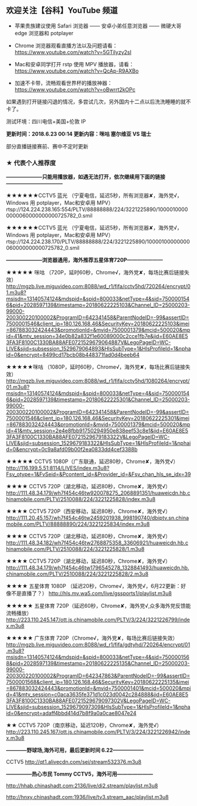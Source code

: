 ## 欢迎关注【谷科】YouTube 频道

* 苹果贵族建议使用 Safari 浏览器 —— 安卓小弟任意浏览器 —— 微硬大哥 edge 浏览器和 potplayer

* Chrome 浏览器观看直播方法以及问题请看：https://www.youtube.com/watch?v=5GTilyzy2sI

* Mac和安卓同学打开 rstp 使用 MPV 播放器，请看：https://www.youtube.com/watch?v=QcAp-R9AXBo

* 加速不卡带，流畅观看世界杯的播放神器：https://www.youtube.com/watch?v=oBwrrt2kOPc

如果遇到打开链接闪退的情况，多尝试几次，另外国内十二点以后洗洗睡睡的就不卡了。

测试环境：四川电信+美国+伦敦 IP



****更新时间：2018.6.23  00:14 更新内容：咪咕 塞尔维亚 VS 瑞士****

部分直播链接赛前、赛中不定时更新



### ★ 代表个人推荐度

****———————只能用播放器，如遇无法打开，依次继续用下面的链接———————————****

★★★★★★CCTV5 蓝光 （宁夏电信，延迟5秒，所有浏览器✘，海外党√，Windows 用 potplayer，Mac和安卓用 MPV）
rtsp://124.224.238.165:554/PLTV/88888888/224/3221225890/10000100000000060000000000725782_0.smil 


★★★★★★CCTV5 蓝光 （宁夏电信，延迟5秒，所有浏览器✘，海外党√，Windows 用 potplayer，Mac和安卓用 MPV）
rtsp://124.224.238.170/PLTV/88888888/224/3221225890/10000100000000060000000000725782_0.smil



****———————浏览器通用，海外推荐五星体育720P———————****

★★★★★ 咪咕 （720P，延时60秒，Chrome√，海外党✘，每场比赛后链接失效）
http://mgzb.live.miguvideo.com:8088/wd_r1/fifa/cctv5hd/720264/encrypt/01.m3u8?msisdn=13140574124&mdspid=&spid=800033&netType=4&sid=7500001546&pid=2028597139&timestamp=20180622225103&Channel_ID=25000203-99000-200300220100002&ProgramID=642341458&ParentNodeID=-99&assertID=7500001546&client_ip=180.126.168.46&SecurityKey=20180622225103&imei=867883032424443&promotionId=&mvid=7500001379&mcid=500020&mpid=41&mtv_session=34e0b82a832f1e60089000c2cce1fb7e&jid=E60AE8E53FA3F8100C1330BA88AFE0721529679064887V&LegoPageID=WC-LIVE&sjid=subsession_1529679064893&HlsSubType=1&HlsProfileId=1&nphaid=0&encrypt=8499cd17bcb08b448371fad0d4beeb64

★★★★★咪咕 （1080P，延时60秒，Chrome√，海外党✘，每场比赛后链接失效）
http://mgzb.live.miguvideo.com:8088/wd_r1/fifa/cctv5hd/1080264/encrypt/01.m3u8?msisdn=13140574124&mdspid=&spid=800033&netType=4&sid=7500001546&pid=2028597139&timestamp=20180622225301&Channel_ID=25000203-99000-200300220100002&ProgramID=642341458&ParentNodeID=-99&assertID=7500001546&client_ip=180.126.168.46&SecurityKey=20180622225301&imei=867883032424443&promotionId=&mvid=7500001379&mcid=500020&mpid=41&mtv_session=2e4e8fbb91750294950e838eef53c8e1&jid=E60AE8E53FA3F8100C1330BA88AFE0721529679183322V&LegoPageID=WC-LIVE&sjid=subsession_1529679183322&HlsSubType=1&HlsProfileId=1&nphaid=0&encrypt=0c9a8afd09b00f2ea0833dd4cef3388b

★★★★★ CCTV5 1080P（广东联通，延迟80秒，Chrome✘，海外党√）
http://116.199.5.51:8114/LIVES/index.m3u8?Fsv_otype=1&FvSeid=&Pcontent_id=&Provider_id=&Fsv_chan_hls_se_idx=39

★★★★ CCTV5 720P（湖北移动，延迟80秒，Chrome✘，海外党√）
http://111.48.34.179/wh7f454c46tw920078275_2068891351/huaweicdn.hb.chinamobile.com/PLTV/2510088/224/3221225828/index.m3u8

★★★★ CCTV5 720P（西安移动，延迟80秒，Chrome✘，海外党√）
http://111.20.45.157/wh7f454c46tw2459201938_998190740/dbiptv.sn.chinamobile.com/PLTV/88888890/224/3221225834/index.m3u8

★★★★ CCTV5 720P（湖北移动，延迟80秒，Chrome✘，海外党√）
http://111.48.34.182/wh7f454c46tw2768875358_33606921/huaweicdn.hb.chinamobile.com/PLTV/2510088/224/3221225828/1.m3u8

★★★★ CCTV5 720P（湖北移动，延迟80秒，Chrome✘，海外党√）
http://111.48.34.179/wh7f454c46tw1796545278_1328841493/huaweicdn.hb.chinamobile.com/PLTV/2510088/224/3221225828/2.m3u8

★★★★ 五星体育 1080P （延迟20秒，Chrome√，海外党√，6月22更新：好像不是直播了？）
http://hls.mv.wa5.com/live/gssports1/playlist.m3u8 

★★★★★ 五星体育 720P（延迟60秒，Chrome✘，海外党√,众多海外党反馈能流畅播放）
http://223.110.245.147/ott.js.chinamobile.com/PLTV/3/224/3221226799/index.m3u8 

★★★★★ 广东体育 720P（Chrome√，海外党✘，每场比赛后链接失效）
http://mgzb.live.miguvideo.com:8088/wd_r1/fifa/gdtyhd/720264/encrypt/01.m3u8?msisdn=13140574124&mdspid=&spid=800033&netType=4&sid=7500001568&pid=2028597139&timestamp=20180622225135&Channel_ID=25000203-99000-200300220100002&ProgramID=642347863&ParentNodeID=-99&assertID=7500001568&client_ip=180.126.168.46&SecurityKey=20180622225135&imei=867883032424443&promotionId=&mvid=7500001401&mcid=500020&mpid=41&mtv_session=c0aca3635fe371d1c023d0042c284888&jid=E60AE8E53FA3F8100C1330BA88AFE0721529679097302V&LegoPageID=WC-LIVE&sjid=subsession_1529679097309&HlsSubType=1&HlsProfileId=1&nphaid=0&encrypt=adaff4bbd414d7b8f9a0a0cae8047e24


★★ CCTV5 720P（南京移动，延迟120秒，Chrome✘，海外党√）
http://223.110.245.167/ott.js.chinamobile.com/PLTV/3/224/3221226942/index.m3u8




****————野球场,海外可用，最后更新时间 6.22——————****

CCTV5   http://qt1.alivecdn.com/sei/stream532376.m3u8




****—————热心市民 Tommy CCTV5，海外可用———————****

http://hhab.chinashadt.com:2136/live/di2.stream/playlist.m3u8

http://hnxy.chinashadt.com:1936/live/tv3.stream_aac/playlist.m3u8





